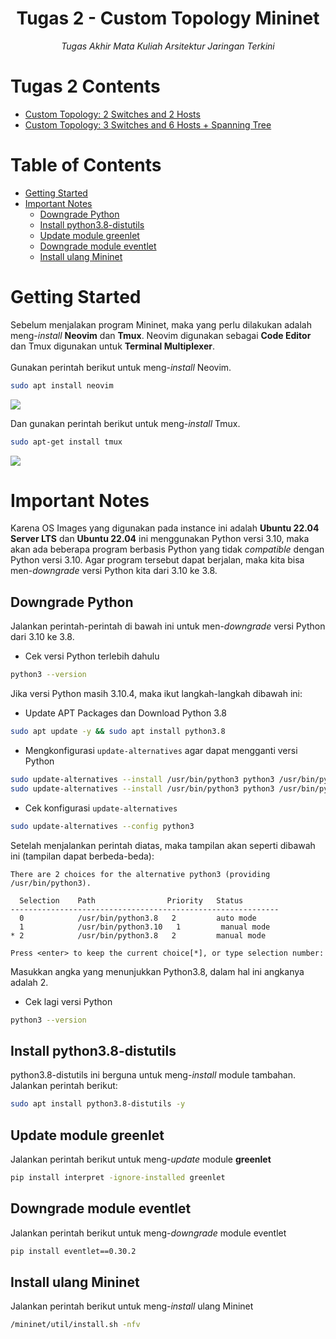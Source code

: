 <div align="center">
    <h1>Tugas 2 - Custom Topology Mininet</h1>
    <i>Tugas Akhir Mata Kuliah Arsitektur Jaringan Terkini</i>
</div>

# Tugas 2 Contents
- [Custom Topology: 2 Switches and 2 Hosts](https://github.com/daptong/arsitektur-jaringan-terkini/tree/main/Tugas%202/custom-topo-2sw-2host)
- [Custom Topology: 3 Switches and 6 Hosts + Spanning Tree](https://github.com/daptong/arsitektur-jaringan-terkini/tree/main/Tugas%202/custom-topo-3sw-6host)

# Table of Contents
- [Getting Started](#getting-started)
- [Important Notes](#important-notes)
  - [Downgrade Python](#downgrade-python)
  - [Install python3.8-distutils](#install-python38-distutils)
  - [Update module greenlet](#update-module-greenlet)
  - [Downgrade module eventlet](#downgrade-module-eventlet)
  - [Install ulang Mininet](#install-ulang-mininet)

# Getting Started
Sebelum menjalakan program Mininet, maka yang perlu dilakukan adalah meng-<i>install</i> <b>Neovim</b> dan <b>Tmux</b>. Neovim digunakan sebagai <b>Code Editor</b> dan Tmux digunakan untuk <b>Terminal Multiplexer</b>.<br><br>
Gunakan perintah berikut untuk meng-<i>install</i> Neovim.

```bash
sudo apt install neovim
```
<img src="https://daptong.files.wordpress.com/2022/05/neovim.png"><br>

Dan gunakan perintah berikut untuk meng-<i>install</i> Tmux.

```bash
sudo apt-get install tmux
```

<img src="https://daptong.files.wordpress.com/2022/05/tmux.png"><br>

# Important Notes
Karena OS Images yang digunakan pada instance ini adalah <b>Ubuntu 22.04 Server LTS</b> dan <b>Ubuntu 22.04</b> ini menggunakan Python versi 3.10, maka akan ada beberapa program berbasis Python yang tidak <i>compatible</i> dengan Python versi 3.10. Agar program tersebut dapat berjalan, maka kita bisa men-<i>downgrade</i> versi Python kita dari 3.10 ke 3.8.

## Downgrade Python
Jalankan perintah-perintah di bawah ini untuk men-<i>downgrade</i> versi Python dari 3.10 ke 3.8.

- Cek versi Python terlebih dahulu

```bash
python3 --version
```
  Jika versi Python masih 3.10.4, maka ikut langkah-langkah dibawah ini:

- Update APT Packages dan Download Python 3.8

```bash
sudo apt update -y && sudo apt install python3.8
```

- Mengkonfigurasi `update-alternatives` agar dapat mengganti versi Python

```bash
sudo update-alternatives --install /usr/bin/python3 python3 /usr/bin/python3.10 1
sudo update-alternatives --install /usr/bin/python3 python3 /usr/bin/python3.8 2
```
- Cek konfigurasi `update-alternatives`

```bash
sudo update-alternatives --config python3
```

Setelah menjalankan perintah diatas, maka tampilan akan seperti dibawah ini (tampilan dapat berbeda-beda):

```
There are 2 choices for the alternative python3 (providing /usr/bin/python3).

  Selection    Path                Priority   Status
------------------------------------------------------------
  0            /usr/bin/python3.8   2         auto mode
  1            /usr/bin/python3.10   1         manual mode
* 2            /usr/bin/python3.8   2         manual mode

Press <enter> to keep the current choice[*], or type selection number: 
```

Masukkan angka yang menunjukkan Python3.8, dalam hal ini angkanya adalah 2.

- Cek lagi versi Python

```bash
python3 --version
```

## Install python3.8-distutils
python3.8-distutils ini berguna untuk meng-<i>install</i> module tambahan. Jalankan perintah berikut:

```bash
sudo apt install python3.8-distutils -y
```

## Update module greenlet
Jalankan perintah berikut untuk meng-<i>update</i> module <b>greenlet</b>

```bash
pip install interpret -ignore-installed greenlet
```

## Downgrade module eventlet
Jalankan perintah berikut untuk meng-<i>downgrade</i> module eventlet

```bash
pip install eventlet==0.30.2
```

## Install ulang Mininet
Jalankan perintah berikut untuk meng-<i>install</i> ulang Mininet

```bash
/mininet/util/install.sh -nfv
```
